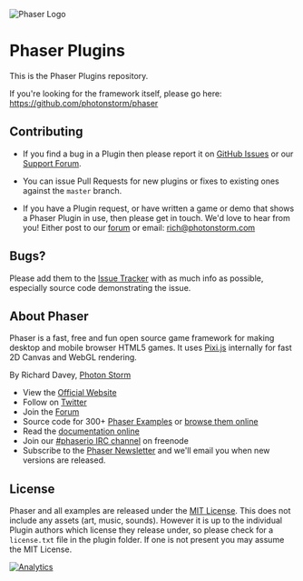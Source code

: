 ![Phaser Logo](http://www.photonstorm.com/wp-content/uploads/2013/09/phaser_10_release.jpg)

# Phaser Plugins

This is the Phaser Plugins repository.

If you're looking for the framework itself, please go here: https://github.com/photonstorm/phaser


## Contributing

- If you find a bug in a Plugin then please report it on [GitHub Issues][issues] or our [Support Forum][forum].

- You can issue Pull Requests for new plugins or fixes to existing ones against the `master` branch.

- If you have a Plugin request, or have written a game or demo that shows a Phaser Plugin in use, then please get in touch. We'd love to hear from you! Either post to our [forum][forum] or email: rich@photonstorm.com


## Bugs?

Please add them to the [Issue Tracker][issues] with as much info as possible, especially source code demonstrating the issue.


## About Phaser

Phaser is a fast, free and fun open source game framework for making desktop and mobile browser HTML5 games. It uses [Pixi.js](https://github.com/GoodBoyDigital/pixi.js/) internally for fast 2D Canvas and WebGL rendering.

By Richard Davey, [Photon Storm](http://www.photonstorm.com)

* View the [Official Website](http://phaser.io)
* Follow on [Twitter](https://twitter.com/photonstorm)
* Join the [Forum](http://www.html5gamedevs.com/forum/14-phaser/)
* Source code for 300+ [Phaser Examples](https://github.com/photonstorm/phaser-examples) or [browse them online](http://examples.phaser.io)
* Read the [documentation online](http://docs.phaser.io)
* Join our [#phaserio IRC channel](http://www.html5gamedevs.com/topic/4470-official-phaserio-irc-channel-phaserio-on-freenode/) on freenode
* Subscribe to the [Phaser Newsletter](https://confirmsubscription.com/h/r/369DE48E3E86AF1E) and we'll email you when new versions are released.


## License

Phaser and all examples are released under the [MIT License](http://opensource.org/licenses/MIT). This does not include any assets (art, music, sounds). However it is up to the individual Plugin authors which license they release under, so please check for a `license.txt` file in the plugin folder. If one is not present you may assume the MIT License.

[issues]: https://github.com/photonstorm/phaser-plugins/issues
[contribute]: https://github.com/photonstorm/phaser/blob/master/CONTRIBUTING.md
[phaser]: https://github.com/photonstorm/phaser-plugins
[forum]: http://www.html5gamedevs.com/forum/14-phaser/

[![Analytics](https://ga-beacon.appspot.com/UA-44006568-2/phaser/index)](https://github.com/igrigorik/ga-beacon)
